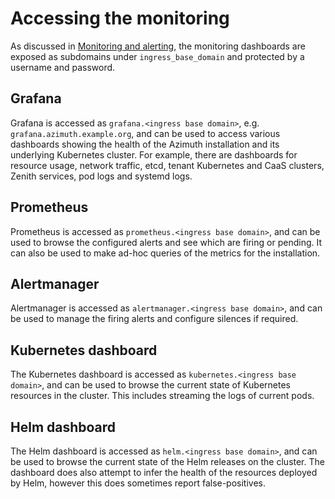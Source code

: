 # Accessing the monitoring

As discussed in [Monitoring and alerting](../configuration/13-monitoring.md), the monitoring
dashboards are exposed as subdomains under `ingress_base_domain` and protected by a username
and password.

## Grafana

Grafana is accessed as `grafana.<ingress base domain>`, e.g. `grafana.azimuth.example.org`,
and can be used to access various dashboards showing the health of the Azimuth installation
and its underlying Kubernetes cluster. For example, there are dashboards for resource
usage, network traffic, etcd, tenant Kubernetes and CaaS clusters, Zenith services,
pod logs and systemd logs.

## Prometheus

Prometheus is accessed as `prometheus.<ingress base domain>`, and can be used to browse the
configured alerts and see which are firing or pending. It can also be used to make ad-hoc
queries of the metrics for the installation.

## Alertmanager

Alertmanager is accessed as `alertmanager.<ingress base domain>`, and can be used to manage
the firing alerts and configure silences if required.

## Kubernetes dashboard

The Kubernetes dashboard is accessed as `kubernetes.<ingress base domain>`, and can be used to
browse the current state of Kubernetes resources in the cluster. This includes streaming the
logs of current pods.

## Helm dashboard

The Helm dashboard is accessed as `helm.<ingress base domain>`, and can be used to browse the
current state of the Helm releases on the cluster. The dashboard does also attempt to infer
the health of the resources deployed by Helm, however this does sometimes report false-positives.
